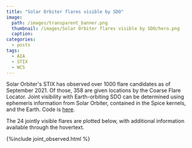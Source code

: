 ```yaml
---
title: "Solar Orbiter flares visible by SDO"
image: 
  path: /images/transparent_banner.png
  thumbnail: /images/Solar Orbiter flares visible by SDO/hero.png
  caption:
categories:
  - posts
tags:
  - AIA
  - STIX
  - WCS
---
```


Solar Orbiter's STIX has observed over 1000 flare candidates as of September 2021. Of those, 358 are given locations by the Coarse Flare Locator. Joint visibility with Earth-orbiting SDO can be determined using ephemeris information from Solar Orbiter, contained in the Spice kernels, and the Earth. Code is [here](https://github.com/elastufka/STIX-science/blob/main/Python/visible_from_earth.py).

The 24 jointly visible flares are plotted below, with additional information available through the hovertext. 

{%include joint_observed.html %}
